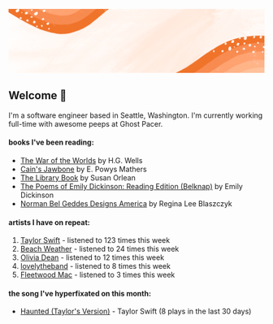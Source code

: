 ![](https://github.com/grace-raper/grace-raper/blob/main/github-readme-header.gif)
## Welcome 👋
I'm a software engineer based in Seattle, Washington. I'm currently working full-time with awesome peeps at Ghost Pacer.

#### books I've been reading:
   <!-- GOODREADS-LIST:START -->
- [The War of the Worlds](https://www.goodreads.com/review/show/5501579967?utm_medium=api&utm_source=rss) by H.G. Wells
- [Cain&apos;s Jawbone](https://www.goodreads.com/review/show/5707400106?utm_medium=api&utm_source=rss) by E. Powys Mathers
- [The Library Book](https://www.goodreads.com/review/show/4903742380?utm_medium=api&utm_source=rss) by Susan Orlean
- [The Poems of Emily Dickinson: Reading Edition (Belknap)](https://www.goodreads.com/review/show/5444557066?utm_medium=api&utm_source=rss) by Emily Dickinson
- [Norman Bel Geddes Designs America](https://www.goodreads.com/review/show/5412346892?utm_medium=api&utm_source=rss) by Regina Lee Blaszczyk
<!-- GOODREADS-LIST:END -->

#### artists I have on repeat:
<!-- LASTFM-TOP-ARTIST:START -->
1. [Taylor Swift](https://www.last.fm/music/Taylor+Swift) - listened to 123 times this week
2. [Beach Weather](https://www.last.fm/music/Beach+Weather) - listened to 24 times this week
3. [Olivia Dean](https://www.last.fm/music/Olivia+Dean) - listened to 12 times this week
4. [lovelytheband](https://www.last.fm/music/lovelytheband) - listened to 8 times this week
5. [Fleetwood Mac](https://www.last.fm/music/Fleetwood+Mac) - listened to 3 times this week
<!-- LASTFM-TOP-ARTIST:STOP -->

#### the song I've hyperfixated on this month:
<!-- LASTFM-TOP-TRACK:START -->
* [Haunted (Taylor's Version)](https://www.last.fm/music/Taylor+Swift/_/Haunted+(Taylor%27s+Version)) - Taylor Swift (8 plays in the last 30 days)
<!-- LASTFM-TOP-TRACK:END -->

<!--
**grace-raper/grace-raper** is a ✨ _special_ ✨ repository because its `README.md` (this file) appears on your GitHub profile.

Here are some ideas to get you started:

- 🔭 I’m currently working on ...
- 🌱 I’m currently learning ...
- 👯 I’m looking to collaborate on ...
- 🤔 I’m looking for help with ...
- 💬 Ask me about ...
- 📫 How to reach me: ...
- 😄 Pronouns: ...
- ⚡ Fun fact: ...
- 🔭 I’m currently on a journey to build **great** things
- 🌱 I’m currently learning **everything** 🤓
- 🤝 I’m looking for help with **finding projects to contribute to!**
- 💬 Ask me about **open source, web development, and community management**
- 📫 Reach me out at
<div>
<details>
  <summary>🧑 More about me</summary>
</details>
</p>
-->
